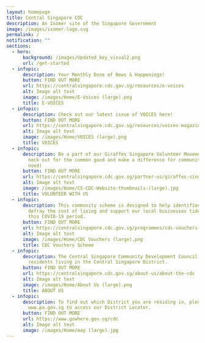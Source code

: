 ```yaml
---
layout: homepage
title: Central Singapore CDC
description: An Isomer site of the Singapore Government
image: /images/isomer-logo.svg
permalink: /
notification: ""
sections:
  - hero:
      background: /images/Updated_key_visual2.png
      url: /get-started
  - infopic:
      description: Your Monthly Dose of News & Happenings!
      button: FIND OUT MORE
      url: https://centralsingapore.cdc.gov.sg/resources/e-voices
      alt: Image alt text
      image: /images/Home/E-Voices (large).png
      title: E-VOICES
  - infopic:
      description: Check out our latest issue of VOICES here!
      button: FIND OUT MORE
      url: https://centralsingapore.cdc.gov.sg/resources/voices-magazine
      alt: Image alt text
      image: /images/Home/VOICES (large).png
      title: VOICES
  - infopic:
      description: Be a part of our Giraffes Singapore Volunteer Movement. Stick your
        neck out for the common good and make a difference for communities in
        need!
      button: FIND OUT MORE
      url: https://centralsingapore.cdc.gov.sg/partner-us/giraffes-singapore-volunteer
      alt: Image alt text
      image: /images/Home/CS-CDC-Website-thumbnails-(large).jpg
      title: VOLUNTEER WITH US
  - infopic:
      description: This community scheme is designed to help identified households to
        defray the cost of living and support our local businesses tide through
        this COVID-19 period.
      button: FIND OUT MORE
      url: https://centralsingapore.cdc.gov.sg/programmes/cdc-vouchers-scheme
      alt: Image alt text
      image: /images/Home/CDC Vouchers (large).png
      title: CDC Vouchers Scheme
  - infopic:
      description: The Central Singapore Community Development Council (CDC) serves
        residents living in the Central Singapore District.
      button: FIND OUT MORE
      url: https://centralsingapore.cdc.gov.sg/about-us/about-the-cdc
      alt: Image alt text
      image: /images/Home/About Us (large).png
      title: ABOUT US
  - infopic:
      description: To find out which District you are residing in, please visit
        www.pa.gov.sg to access our District Locator.
      button: FIND OUT MORE
      url: https://www.gowhere.gov.sg/cdc
      alt: Image alt text
      image: /images/Home/map (large).jpg
---
```

